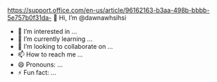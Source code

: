 https://support.office.com/en-us/article/96162163-b3aa-498b-bbbb-5e757b0f31da- 👋 Hi, I’m @dawnawhsihsi
- 👀 I’m interested in ...
- 🌱 I’m currently learning ...
- 💞️ I’m looking to collaborate on ...
- 📫 How to reach me ...
- 😄 Pronouns: ...
- ⚡ Fun fact: ...

<!---
dawnawhsihsi/dawnawhsihsi is a ✨ special ✨ repository because its `README.md` (this file) appears on your GitHub profile.
You can click the Preview link to take a look at your changes.
--->
